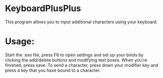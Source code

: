 # KeyboardPlusPlus

This program allows you to input additional characters using your keyboard.

# Usage:
Start the .exe file, press F6 to open settings and set up your binds by clicking the add/delete buttons and modifying text boxes. When you're finished, press save.
To send a character, press down your modifier key and press a key that you have bound to a character.
